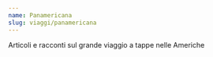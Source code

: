 ```yaml
---
name: Panamericana
slug: viaggi/panamericana
---
```

Articoli e racconti sul grande viaggio a tappe nelle Americhe
